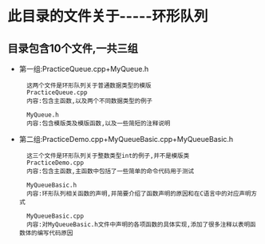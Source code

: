此目录的文件关于-----环形队列
===========================
目录包含10个文件,一共三组
------------------------
* 第一组:PracticeQueue.cpp+MyQueue.h

        这两个文件是环形队列关于普通数据类型的模版
        PracticeQueue.cpp
        内容:包含主函数,以及两个不同数据类型的例子

        MyQueue.h
        内容:包含模版类及模版函数,以及一些简短的注释说明

* 第二组:PracticeDemo.cpp+MyQueueBasic.cpp+MyQueueBasic.h

        这三个文件是环形队列关于整数类型int的例子,并不是模版类
        PracticeDemo.cpp
        内容:包含主函数,主函数中包括了一些简单的命令代码用于测试

        MyQueueBasic.h
        内容:环形队列相关函数的声明,并简要介绍了函数声明的原因和在C语言中的对应声明方式

        MyQueueBasic.cpp
        内容:对MyQueueBasic.h文件中声明的各项函数的具体实现,添加了很多注释以表明函数体的编写代码原因